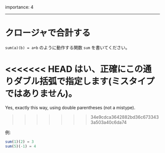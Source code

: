 importance: 4

---

# クロージャで合計する

`sum(a)(b) = a+b` のように動作する関数 `sum` を書いてください。

<<<<<<< HEAD
はい、正確にこの通りダブル括弧で指定します(ミスタイプではありません)。
=======
Yes, exactly this way, using double parentheses (not a mistype).
>>>>>>> 34e9cdca3642882bd36c6733433a503a40c6da74

例:

```js
sum(1)(2) = 3
sum(5)(-1) = 4
```
